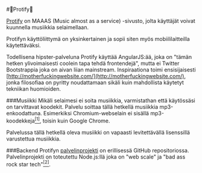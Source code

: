 #:musical_note:Protify:musical_note:

[Protify](http://loezi.fi/protify) on MAAAS (Music almost as a service) -sivusto, jolta käyttäjät voivat kuunnella musiikkia selaimellaan.

Protifyn käyttöliittymä on yksinkertainen ja sopii siten myös mobiililaitteilla käytettäväksi.

Todellisena hipster-palveluna Protify käyttää AngularJS:ää, joka on "tämän hetken ylivoimaisesti coolein tapa tehdä frontendejä", mutta ei Twitter Bootstrappia joka on aivan liian mainstream. Inspiraationa toimi ensisijaisesti [http://motherfuckingwebsite.com/](http://motherfuckingwebsite.com/), jonka filosofiaa on pyritty noudattamaan sikäli kuin mahdollista käytetyt tekniikan huomioiden.

###Musiikki
Mikäli selaimesi ei soita musiikkia, varmistathan että käytössäsi on tarvittavat koodekit. Palvelu soittaa tällä hetkellä musiikkia mp3-enkoodattuna. Esimerkiksi Chromium-webselain ei sisällä mp3-koodekkeja[<sup>[1]</sup>](http://www.chromium.org/audio-video), toisin kuin Google Chrome.


Palvelussa tällä hetkellä oleva musiikki on vapaasti levitettävällä lisenssillä varustettua musiikkia.

###Backend
Protifyn [palvelinprojekti](https://github.com/Protify/backend) on erillisessä GitHub repositoriossa. Palvelinprojekti on toteutettu Node.js:llä joka on "web scale" ja "bad ass rock star tech"[<sup>[2]</sup>](http://s.loezi.fi/nodejs).
